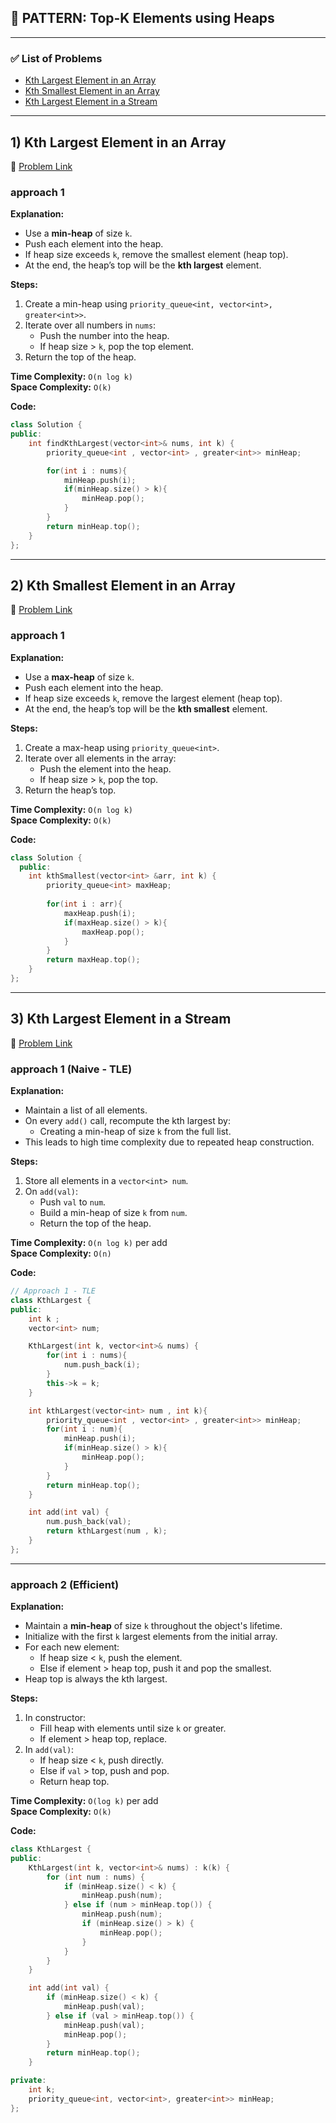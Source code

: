 ## 🧠 PATTERN: **Top-K Elements using Heaps**

---

### ✅ List of Problems
- [Kth Largest Element in an Array](https://leetcode.com/problems/kth-largest-element-in-an-array)
- [Kth Smallest Element in an Array](https://www.geeksforgeeks.org/problems/kth-smallest-element5635/1)
- [Kth Largest Element in a Stream](https://leetcode.com/problems/kth-largest-element-in-a-stream)

---

## 1) Kth Largest Element in an Array
🔗 [Problem Link](https://leetcode.com/problems/kth-largest-element-in-an-array)

### approach 1
**Explanation:**
- Use a **min-heap** of size `k`.
- Push each element into the heap.
- If heap size exceeds `k`, remove the smallest element (heap top).
- At the end, the heap’s top will be the **kth largest** element.

**Steps:**
1. Create a min-heap using `priority_queue<int, vector<int>, greater<int>>`.
2. Iterate over all numbers in `nums`:
   - Push the number into the heap.
   - If heap size > `k`, pop the top element.
3. Return the top of the heap.

**Time Complexity:** `O(n log k)`  
**Space Complexity:** `O(k)`

**Code:**
```cpp
class Solution {
public:
    int findKthLargest(vector<int>& nums, int k) {
        priority_queue<int , vector<int> , greater<int>> minHeap;

        for(int i : nums){
            minHeap.push(i);
            if(minHeap.size() > k){
                minHeap.pop();
            }
        }
        return minHeap.top();
    }
};
```

---

## 2) Kth Smallest Element in an Array
🔗 [Problem Link](https://www.geeksforgeeks.org/problems/kth-smallest-element5635/1)

### approach 1
**Explanation:**
- Use a **max-heap** of size `k`.
- Push each element into the heap.
- If heap size exceeds `k`, remove the largest element (heap top).
- At the end, the heap’s top will be the **kth smallest** element.

**Steps:**
1. Create a max-heap using `priority_queue<int>`.
2. Iterate over all elements in the array:
   - Push the element into the heap.
   - If heap size > `k`, pop the top.
3. Return the heap’s top.

**Time Complexity:** `O(n log k)`  
**Space Complexity:** `O(k)`

**Code:**
```cpp
class Solution {
  public:
    int kthSmallest(vector<int> &arr, int k) {
        priority_queue<int> maxHeap;
        
        for(int i : arr){
            maxHeap.push(i);
            if(maxHeap.size() > k){
                maxHeap.pop();
            }
        }
        return maxHeap.top();
    }
};
```

---

## 3) Kth Largest Element in a Stream
🔗 [Problem Link](https://leetcode.com/problems/kth-largest-element-in-a-stream)

### approach 1 (Naive - TLE)
**Explanation:**
- Maintain a list of all elements.
- On every `add()` call, recompute the kth largest by:
  - Creating a min-heap of size `k` from the full list.
- This leads to high time complexity due to repeated heap construction.

**Steps:**
1. Store all elements in a `vector<int> num`.
2. On `add(val)`:
   - Push `val` to `num`.
   - Build a min-heap of size `k` from `num`.
   - Return the top of the heap.

**Time Complexity:** `O(n log k)` per add  
**Space Complexity:** `O(n)`

**Code:**
```cpp
// Approach 1 - TLE
class KthLargest {
public:
    int k ;
    vector<int> num;

    KthLargest(int k, vector<int>& nums) {
        for(int i : nums){
            num.push_back(i);
        }
        this->k = k;
    }

    int kthLargest(vector<int> num , int k){
        priority_queue<int , vector<int> , greater<int>> minHeap;
        for(int i : num){
            minHeap.push(i);
            if(minHeap.size() > k){
                minHeap.pop();
            }
        }
        return minHeap.top();
    }

    int add(int val) {
        num.push_back(val);
        return kthLargest(num , k);
    }
};
```

---

### approach 2 (Efficient)
**Explanation:**
- Maintain a **min-heap** of size `k` throughout the object's lifetime.
- Initialize with the first `k` largest elements from the initial array.
- For each new element:
  - If heap size < `k`, push the element.
  - Else if element > heap top, push it and pop the smallest.
- Heap top is always the kth largest.

**Steps:**
1. In constructor:
   - Fill heap with elements until size `k` or greater.
   - If element > heap top, replace.
2. In `add(val)`:
   - If heap size < `k`, push directly.
   - Else if `val` > top, push and pop.
   - Return heap top.

**Time Complexity:** `O(log k)` per add  
**Space Complexity:** `O(k)`

**Code:**
```cpp
class KthLargest {
public:
    KthLargest(int k, vector<int>& nums) : k(k) {
        for (int num : nums) {
            if (minHeap.size() < k) {
                minHeap.push(num);
            } else if (num > minHeap.top()) {
                minHeap.push(num);
                if (minHeap.size() > k) {
                    minHeap.pop();
                }
            }
        }
    }

    int add(int val) {
        if (minHeap.size() < k) {
            minHeap.push(val);
        } else if (val > minHeap.top()) {
            minHeap.push(val);
            minHeap.pop();
        }
        return minHeap.top();
    }

private:
    int k;
    priority_queue<int, vector<int>, greater<int>> minHeap;
};
```
